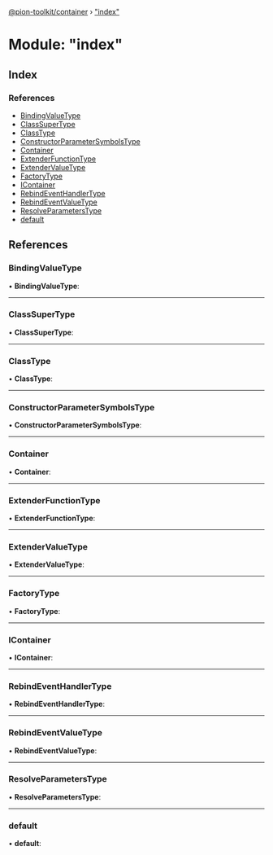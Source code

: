 [@pion-toolkit/container](../README.md) › ["index"](_index_.md)

# Module: "index"

## Index

### References

* [BindingValueType](_index_.md#bindingvaluetype)
* [ClassSuperType](_index_.md#classsupertype)
* [ClassType](_index_.md#classtype)
* [ConstructorParameterSymbolsType](_index_.md#constructorparametersymbolstype)
* [Container](_index_.md#container)
* [ExtenderFunctionType](_index_.md#extenderfunctiontype)
* [ExtenderValueType](_index_.md#extendervaluetype)
* [FactoryType](_index_.md#factorytype)
* [IContainer](_index_.md#icontainer)
* [RebindEventHandlerType](_index_.md#rebindeventhandlertype)
* [RebindEventValueType](_index_.md#rebindeventvaluetype)
* [ResolveParametersType](_index_.md#resolveparameterstype)
* [default](_index_.md#default)

## References

### <a id="bindingvaluetype" name="bindingvaluetype"></a>  BindingValueType

• **BindingValueType**:

___

### <a id="classsupertype" name="classsupertype"></a>  ClassSuperType

• **ClassSuperType**:

___

### <a id="classtype" name="classtype"></a>  ClassType

• **ClassType**:

___

### <a id="constructorparametersymbolstype" name="constructorparametersymbolstype"></a>  ConstructorParameterSymbolsType

• **ConstructorParameterSymbolsType**:

___

### <a id="container" name="container"></a>  Container

• **Container**:

___

### <a id="extenderfunctiontype" name="extenderfunctiontype"></a>  ExtenderFunctionType

• **ExtenderFunctionType**:

___

### <a id="extendervaluetype" name="extendervaluetype"></a>  ExtenderValueType

• **ExtenderValueType**:

___

### <a id="factorytype" name="factorytype"></a>  FactoryType

• **FactoryType**:

___

### <a id="icontainer" name="icontainer"></a>  IContainer

• **IContainer**:

___

### <a id="rebindeventhandlertype" name="rebindeventhandlertype"></a>  RebindEventHandlerType

• **RebindEventHandlerType**:

___

### <a id="rebindeventvaluetype" name="rebindeventvaluetype"></a>  RebindEventValueType

• **RebindEventValueType**:

___

### <a id="resolveparameterstype" name="resolveparameterstype"></a>  ResolveParametersType

• **ResolveParametersType**:

___

### <a id="default" name="default"></a>  default

• **default**:

